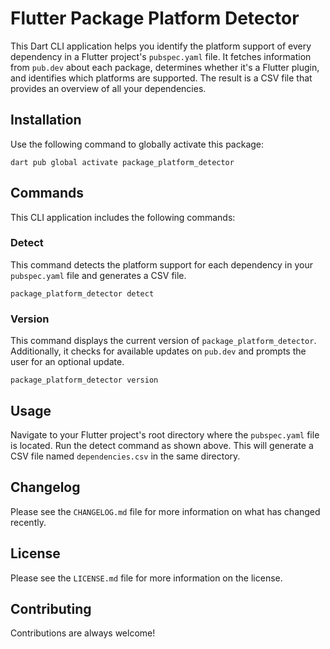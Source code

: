 # Flutter Package Platform Detector

This Dart CLI application helps you identify the platform support of every dependency in a Flutter
project's `pubspec.yaml` file. It fetches information from `pub.dev` about each package, determines
whether it's a Flutter plugin, and identifies which platforms are supported. The result is a CSV
file that provides an overview of all your dependencies.

## Installation

Use the following command to globally activate this package:

```shell
dart pub global activate package_platform_detector
```

## Commands

This CLI application includes the following commands:

### Detect

This command detects the platform support for each dependency in your `pubspec.yaml` file and
generates a CSV file.

```shell
package_platform_detector detect
```

### Version

This command displays the current version of `package_platform_detector`. Additionally, it checks
for available updates on `pub.dev` and prompts the user for an optional update.

```shell
package_platform_detector version
```

## Usage

Navigate to your Flutter project's root directory where the `pubspec.yaml` file is located. Run the
detect command as shown above. This will generate a CSV file named `dependencies.csv` in the same
directory.

## Changelog

Please see the `CHANGELOG.md` file for more information on what has changed recently.

## License

Please see the `LICENSE.md` file for more information on the license.

## Contributing

Contributions are always welcome!